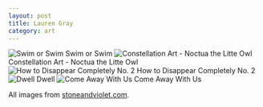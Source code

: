 ```yaml
---
layout: post
title: Lauren Gray
category: art
---
```


![Swim or Swim]({{site_url}}/images/LaurenGray1.jpg) Swim or Swim
![Constellation Art - Noctua the Litte Owl]({{site_url}}/images/LaurenGray2.jpg) Constellation Art - Noctua the Litte Owl
![How to Disappear Completely No. 2]({{site_url}}/images/LaurenGray3.jpg) How to Disappear Completely No. 2
![Dwell]({{site_url}}/images/LaurenGray4.jpg) Dwell
![Come Away With Us]({{site_url}}/images/LaurenGray5.jpg) Come Away With Us

All images from [stoneandviolet.com](http://stoneandviolet.com). 